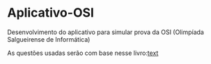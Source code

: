 # Aplicativo-OSI
Desenvolvimento do aplicativo para simular prova da OSI (Olimpíada Salgueirense de Informática)

As questões usadas serão com base nesse livro:[text](file:///c%3A/Users/henri/Downloads/Olimpada%20Salgueirense%20de%20Informtica%20-%20Comentrios%20das%20provas%202014-2015%20%281%29.pdf)